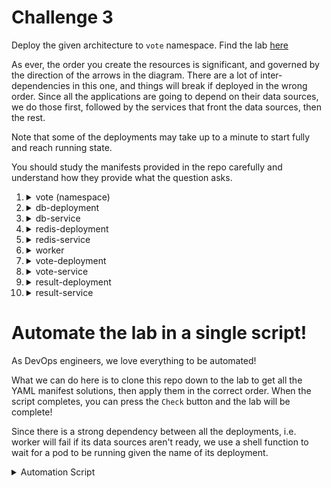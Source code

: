 # Challenge 3

Deploy the given architecture to `vote` namespace.  Find the lab [here](https://kodekloud.com/topic/kubernetes-challenge-3/)

As ever, the order you create the resources is significant, and governed by the direction of the arrows in the diagram. There are a lot of inter-dependencies in this one, and things will break if deployed in the wrong order. Since all the applications are going to depend on their data sources, we do those first, followed by the services that front the data sources, then the rest.

Note that some of the deployments may take up to a minute to start fully and reach running state.

You should study the manifests provided in the repo carefully and understand how they provide what the question asks.

1.  <details>
    <summary>vote (namespace)</summary>

    </br>Create a new namespace: name = 'vote'

    ```bash
    kubectl create namespace vote
    ```

    </details>

1.  <details>
    <summary>db-deployment</summary>

    </br>Create new deployment. name: 'db-deployment'

    Apply the [manifest](./db-deployment.yml)

    </details>

1.  <details>
    <summary>db-service</summary>

    </br>Create new service: 'db'

    Apply the [manifest](./db-service.yml)

    </details>

1.  <details>
    <summary>redis-deployment</summary>

    </br>Create new deployment, name: 'redis-deployment'

    Apply the [manifest](./redis-deployment.yml)

    </details>

1.  <details>
    <summary>redis-service</summary>

    </br>New Service, name = 'redis'

    Apply the [manifest](./redis-service.yml)

    </details>

1.  <details>
    <summary>worker</summary>

    </br>Create new deployment. name: 'worker'

    Apply the [manifest](./worker.yml)

    </details>

1.  <details>
    <summary>vote-deployment</summary>

    </br>Create a deployment: name = 'vote-deployment'

    Apply the [manifest](./vote-deployment.yml)

    </details>

1.  <details>
    <summary>vote-service</summary>

    </br>Create a new service: name = vote-service

    Apply the [manifest](./vote-service.yml)

    </details>

1.  <details>
    <summary>result-deployment</summary>

    </br>Create a new service: name = result-deployment

    Apply the [manifest](./result-deployment.yml)

    </details>

1.  <details>
    <summary>result-service</summary>

    </br>Create a new service: name = result-service

    Apply the [manifest](./result-service.yml)

    </details>

# Automate the lab in a single script!

As DevOps engineers, we love everything to be automated!

What we can do here is to clone this repo down to the lab to get all the YAML manifest solutions, then apply them in the correct order. When the script completes, you can press the `Check` button and the lab will be complete!

Since there is a strong dependency between all the deployments, i.e. worker will fail if its data sources aren't ready, we use a shell function to wait for a pod to be running given the name of its deployment.

<details>
<summary>Automation Script</summary>

Paste this entire script to the lab terminal, sit back and enjoy!

```bash
{
wait_pod() {
    deployment=$1

    pod=$(kubectl get pods -n vote -o name | grep $deployment | cut -d '/' -f 2)
    phase='Pending'
    echo "Waiting for pod $pod to be running..."

    while [ "$phase" == "Pending" ]
    do
        sleep 2
        phase=$(kubectl get pod -n vote $pod -o jsonpath='{.status.phase}')
        echo "${pod}: ${phase}"
    done

    if [ "$phase" != "Running" ]
    then
        echo "The pod did not start correctly. Please reload the lab and try again."
        echo "If the issue persists, please report it in Slack in kubernetes-challenges channel"
        echo "https://kodekloud.slack.com/archives/C02LS58EGQ4"
        echo "Press CTRL-C to exit"
        read x
    fi
}

git clone https://github.com/kodekloudhub/kubernetes-challenges.git

kubectl create namespace vote

kubectl apply -f kubernetes-challenges/challenge-3/db-deployment.yml

wait_pod db-deployment

kubectl apply -f kubernetes-challenges/challenge-3/db-service.yml

kubectl apply -f kubernetes-challenges/challenge-3/redis-deployment.yml

wait_pod redis-deployment

kubectl apply -f kubernetes-challenges/challenge-3/redis-service.yml

kubectl apply -f kubernetes-challenges/challenge-3/worker.yml

wait_pod worker

kubectl apply -f kubernetes-challenges/challenge-3/result-deployment.yml

wait_pod result-deployment

kubectl apply -f kubernetes-challenges/challenge-3/result-service.yml

kubectl apply -f kubernetes-challenges/challenge-3/vote-deployment.yml

wait_pod vote-deployment

kubectl apply -f kubernetes-challenges/challenge-3/vote-service.yml

echo -e "\nAutomation complete. Press the Check button.\n"
}
```

</details>